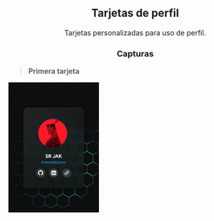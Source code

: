 <h2 align="center">Tarjetas de perfil</h2>
<p align="center">
 Tarjetas personalizadas para uso de perfil.
</p>

<h3 align="center">Capturas</h3>

> **Primera tarjeta**

<img align="center" width=180rem src="/assets/1.jpg"/>
